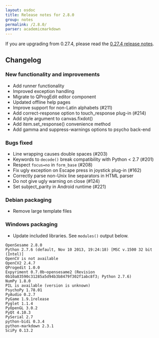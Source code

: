 ```yaml
---
layout: osdoc
title: Release notes for 2.8.0
group: notes
permalink: /2.8.0/
parser: academicmarkdown
---
```


If you are upgrading from 0.27.4, please read the [0.27.4 release notes][].

## Changelog 

### New functionality and improvements

- Add runner functionality
- Improved exception handling
- Migrate to QProgEdit editor component
- Updated offline help pages
- Improve support for non-Latin alphabets (#211)
- Add correct-response option to touch_response plug-in (#214)
- Add style argument to canvas.fixdot()
- Add item.set_response() convenience method
- Add gamma and suppress-warnings options to psycho back-end

### Bugs fixed

- Line wrapping causes double spaces (#203)
- Keywords to `decode()` break compatibility with Python < 2.7 (#201)
- Respect `focus=no` in `form_base` (#208)
- Fix ugly exception on Escape press in joystick plug-in (#162)
- Correctly parse non-Unix line separators in HTML parser
- Do not give ugly warning on close (#124)
- Set subject_parity in Android runtime (#221)

###  Debian packaging

- Remove large template files

### Windows packaging

- Update included libraries. See `modules()` output below.

~~~
OpenSesame 2.8.0
Python 2.7.6 (default, Nov 10 2013, 19:24:18) [MSC v.1500 32 bit (Intel)]
OpenCV is not available
OpenCV2 2.4.7
QProgedit 1.0.0
Expyriment 0.7.0b~opensesame2 (Revision 0b10a83590c31285a5d94b3b8479f302f1abc8f3; Python 2.7.6)
NumPy 1.8.0
PIL is available (version is unknown)
PsychoPy 1.78.01
PyAudio 0.2.7
PyGame 1.9.1release
Pyglet 1.1.4
PyOpenGL 3.0.2
PyQt 4.10.3
PySerial 2.7
python-bidi 0.3.4
python-markdown 2.3.1
SciPy 0.13.2
~~~

[0.27.4 release notes]: /notes/0.27
